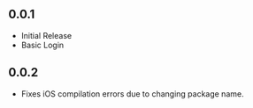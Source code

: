 ## 0.0.1

* Initial Release
* Basic Login

## 0.0.2

* Fixes iOS compilation errors due to changing package name. 
